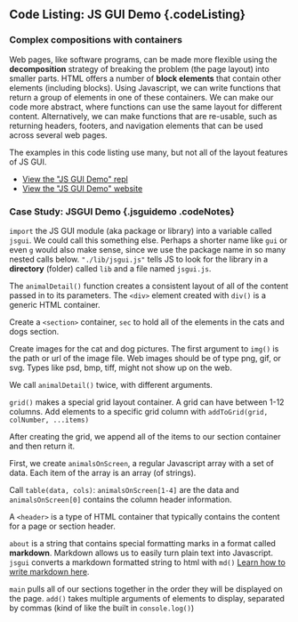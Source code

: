 Code Listing: JS GUI Demo {.codeListing}
-------------------------------------------------

### Complex compositions with containers

Web pages, like software programs, can be made more flexible using
the **decomposition** strategy of breaking the problem (the page layout)
into smaller parts. HTML offers a number of **block elements** that
contain other elements (including blocks). Using Javascript, we can write
functions that return a group of elements in one of these containers.
We can make our code more abstract, where functions
can use the same layout for different content. Alternatively, we can
make functions that are re-usable, such as returning headers, footers,
and navigation elements that can be used across several web pages.

The examples in this code listing use many, but not all of the
layout features of JS GUI.

- [View the "JS GUI Demo" repl](https://repl.it/@mcuringa/JSGuiDemo)
- [View the "JS GUI Demo" website](https://jsguidemo.mcuringa.repl.co/)

### Case Study: JSGUI Demo {.jsguidemo .codeNotes}

<aside data-line-number="4">

`import` the JS GUI module (aka package or library) into a variable
called `jsgui`. We could call this something else. Perhaps a shorter
name like `gui` or even `g` would also make sense, since we use
the package name in so many nested calls below. `"./lib/jsgui.js"`
tells JS to look for the library in a **directory** (folder) called
`lib` and a file named `jsgui.js`.

</aside>

<aside data-line-number="11">

The `animalDetail()` function creates a consistent
layout of all of the content passed in to its parameters.
The `<div>` element created with `div()` is a generic
HTML container.

</aside>

<aside data-line-number="21">

Create a `<section>` container, `sec` to hold
all of the elements in the cats and dogs section.

</aside>

<aside data-line-number="19">

Create images for the cat and dog pictures. The first argument
to `img()` is the path or url of the image file. Web images should be
of type png, gif, or svg. Types like psd, bmp, tiff, might not show up
on the web.

We call `animalDetail()` twice, with different arguments.

</aside>


<aside data-line-number="32">

`grid()` makes a special grid layout container. A grid can have
between 1-12 columns. Add elements to a specific grid column with
`addToGrid(grid, colNumber, ...items)`

After creating the grid, we append all of the items to our section
container and then return it.

</aside>

<aside data-line-number="50">

First, we create `animalsOnScreen`, a regular Javascript array with a set of
data. Each item of the array is an array (of strings).

Call `table(data, cols)`: `animalsOnScreen[1-4]` are the data
and `animalsOnScreen[0]` contains the column header information.

</aside>

<aside data-line-number="69">

A `<header>` is a type of HTML container that typically
contains the content for a page or section header.

</aside>


<aside data-line-number="72">

`about` is a string that contains special formatting marks in a format
called **markdown**. Markdown allows us to easily turn plain text into
Javascript. `jsgui` converts a markdown formatted string to html with
`md()` [Learn how to write markdown here](https://guides.github.com/features/mastering-markdown/).

</aside>


<aside data-line-number="84">

``main`` pulls all of our sections together in the order they will be displayed
on the page. `add()` takes multiple arguments of elements to display, separated
by commas (kind of like the built in `console.log()`)

</aside>
